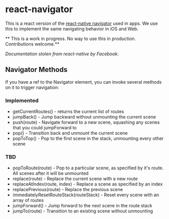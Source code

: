 # react-navigator

This is a react version of the [react-native navigator](https://facebook.github.io/react-native/docs/navigator.html) used in apps. 
We use this to implement the same navigating behavior in iOS and Web.

** This is a work in progress. No way to use this in production. Contributions welcome.** 

*Documentation stolen from react-native by Facebook:*

## Navigator Methods 
If you have a ref to the Navigator element, you can invoke several methods on it to trigger navigation:

### Implemented
* getCurrentRoutes() - returns the current list of routes
* jumpBack() - Jump backward without unmounting the current scene
* push(route) - Navigate forward to a new scene, squashing any scenes that you could jumpForward to
* pop() - Transition back and unmount the current scene
* popToTop() - Pop to the first scene in the stack, unmounting every other scene

### TBD
* popToRoute(route) - Pop to a particular scene, as specified by it's route. All scenes after it will be unmounted
* replace(route) - Replace the current scene with a new route
* replaceAtIndex(route, index) - Replace a scene as specified by an index
* replacePrevious(route) - Replace the previous scene
* immediatelyResetRouteStack(routeStack) - Reset every scene with an array of routes
* jumpForward() - Jump forward to the next scene in the route stack
* jumpTo(route) - Transition to an existing scene without unmounting
